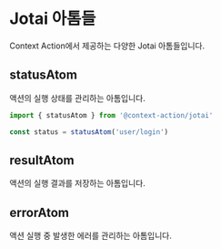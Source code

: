 # Jotai 아톰들

Context Action에서 제공하는 다양한 Jotai 아톰들입니다.

## statusAtom

액션의 실행 상태를 관리하는 아톰입니다.

```typescript
import { statusAtom } from '@context-action/jotai'

const status = statusAtom('user/login')
```

## resultAtom

액션의 실행 결과를 저장하는 아톰입니다.

## errorAtom

액션 실행 중 발생한 에러를 관리하는 아톰입니다.